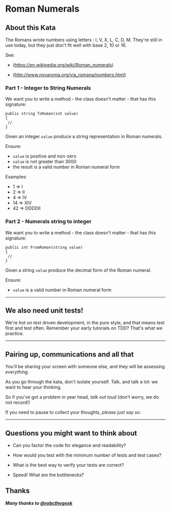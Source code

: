 # Roman Numerals

## About this Kata ##

The Romans wrote numbers using letters : I, V, X, L, C, D, M.  They're still in use today, but they just don't fit well with base 2, 10 or 16. 

See:
- (https://en.wikipedia.org/wiki/Roman_numerals)

- (http://www.novaroma.org/via_romana/numbers.html)

### Part 1 - Integer to String Numerals 

We want you to write a method - the class doesn't matter - that has this signature:

```
public string ToRoman(int value)
{
 // 
}
```

Given an integer ``value`` produce a string representation in Roman numerals.

Ensure:
- ``value`` is positive and non-zero
- ``value`` is not greater than 3000
- the result is a valid number in Roman numeral form

Examples:

- 1 => I
- 2 => II
- 4 => IV
- 14 => XIV
- 42 => DDDDII


### Part 2 - Numerals string to integer

We want you to write a method - the class doesn't matter - that has this signature:

```
public int FromRoman(string value)
{
 // 
}
```

Given a string ``value`` produce the decimal form of the Roman numeral.

Ensure:
- ``value`` is a valid number in Roman numeral form

---

## We also need unit tests!

We're hot on test driven development, in the pure style, and that means test first and test often. Remember your early tutorials on TDD? That's what we practice.

---

## Pairing up, communications and all that

You'll be sharing your screen with someone else, and they will be assessing *everything.*

As you go through the kata, don't isolate yourself. Talk, and talk a lot: we want to hear your thinking. 

So if you've got a problem in year head, *talk out loud* (don't worry, we do not record!)

If you need to pause to collect your thoughts, *please just say so*. 

---

## Questions you might want to think about

* Can you factor the code for elegance and readability?

* How would you test with the minimum number of tests and test cases?

* What is the best way to verify your tests are correct?

* Speed! What are the bottlenecks?

## Thanks

***Many thanks to [@robcthegeek](https://github.com/robcthegeek)***
